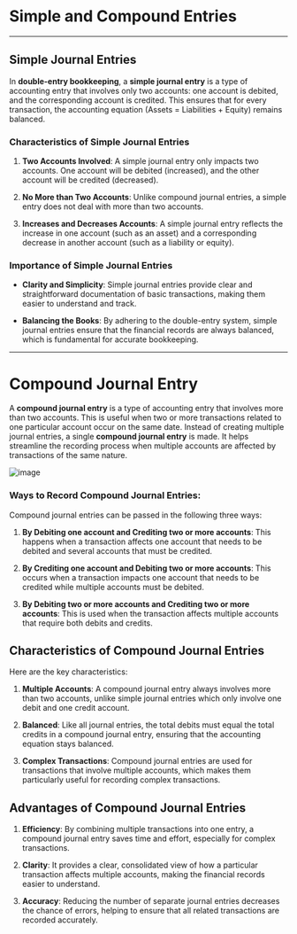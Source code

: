 #  Simple and Compound Entries
---
## Simple Journal Entries

In **double-entry bookkeeping**, a **simple journal entry** is a type of accounting entry that involves only two accounts: one account is debited, and the corresponding account is credited. This ensures that for every transaction, the accounting equation (Assets = Liabilities + Equity) remains balanced.

### Characteristics of Simple Journal Entries

1. **Two Accounts Involved**: A simple journal entry only impacts two accounts. One account will be debited (increased), and the other account will be credited (decreased).
   
2. **No More than Two Accounts**: Unlike compound journal entries, a simple entry does not deal with more than two accounts.

3. **Increases and Decreases Accounts**: A simple journal entry reflects the increase in one account (such as an asset) and a corresponding decrease in another account (such as a liability or equity).


### Importance of Simple Journal Entries

- **Clarity and Simplicity**: Simple journal entries provide clear and straightforward documentation of basic transactions, making them easier to understand and track.
  
- **Balancing the Books**: By adhering to the double-entry system, simple journal entries ensure that the financial records are always balanced, which is fundamental for accurate bookkeeping.

---

# Compound Journal Entry

A **compound journal entry** is a type of accounting entry that involves more than two accounts. This is useful when two or more transactions related to one particular account occur on the same date. Instead of creating multiple journal entries, a single **compound journal entry** is made. It helps streamline the recording process when multiple accounts are affected by transactions of the same nature.

![image](https://github.com/user-attachments/assets/21adae1c-9caa-4136-b0d2-5aadbeed0bb4)


### Ways to Record Compound Journal Entries:

Compound journal entries can be passed in the following three ways:

1. **By Debiting one account and Crediting two or more accounts**: This happens when a transaction affects one account that needs to be debited and several accounts that must be credited.
   
2. **By Crediting one account and Debiting two or more accounts**: This occurs when a transaction impacts one account that needs to be credited while multiple accounts must be debited.

3. **By Debiting two or more accounts and Crediting two or more accounts**: This is used when the transaction affects multiple accounts that require both debits and credits.

## Characteristics of Compound Journal Entries

Here are the key characteristics:

1. **Multiple Accounts**: A compound journal entry always involves more than two accounts, unlike simple journal entries which only involve one debit and one credit account.
   
2. **Balanced**: Like all journal entries, the total debits must equal the total credits in a compound journal entry, ensuring that the accounting equation stays balanced.

3. **Complex Transactions**: Compound journal entries are used for transactions that involve multiple accounts, which makes them particularly useful for recording complex transactions.

## Advantages of Compound Journal Entries

1. **Efficiency**: By combining multiple transactions into one entry, a compound journal entry saves time and effort, especially for complex transactions.
   
2. **Clarity**: It provides a clear, consolidated view of how a particular transaction affects multiple accounts, making the financial records easier to understand.

3. **Accuracy**: Reducing the number of separate journal entries decreases the chance of errors, helping to ensure that all related transactions are recorded accurately.
